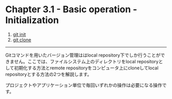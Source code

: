 Chapter 3.1 - Basic operation - Initialization
=======

1. [git init](./03_1_1.md)
2. [git clone](./03_1_2.md)

---

Gitコマンドを用いたバージョン管理ははlocal repository下でしか行うことができません。ここでは、ファイルシステム上のディレクトリをlocal repositoryとして初期化する方法とremote repositoryをコンピュータ上にcloneしてlocal repositoryとする方法の2つを解説します。

プロジェクトやアプリケーション単位で毎回いずれかの操作は必要になる操作です。